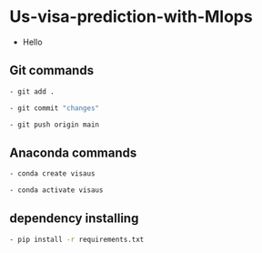 # Us-visa-prediction-with-Mlops

- Hello

## Git commands

``` bash
- git add .
```

``` bash
- git commit "changes"
```

``` bash
- git push origin main
```

## Anaconda commands

```bash
- conda create visaus
```

```bash
- conda activate visaus
```

## dependency installing

``` bash
- pip install -r requirements.txt
```
